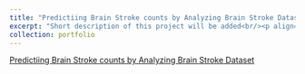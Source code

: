 ```yaml
---
title: "Predictiing Brain Stroke counts by Analyzing Brain Stroke Dataset"
excerpt: "Short description of this project will be added<br/><p align="right" width="100%"><img width="33% "src=/images/cr.png"></p>"
collection: portfolio
---
```


  

[Predictiing Brain Stroke counts by Analyzing Brain Stroke Dataset](https://muddin21.github.io/DataAnalysisProject/)
